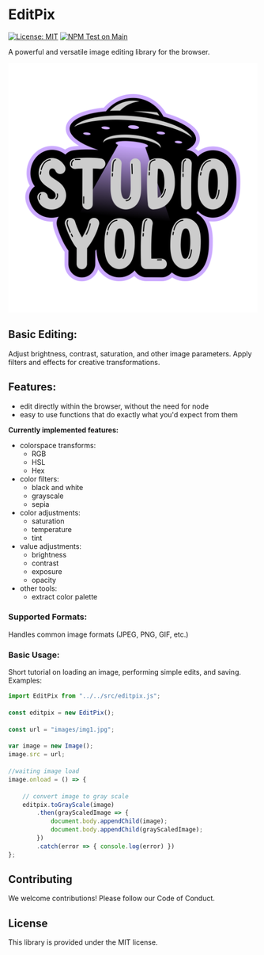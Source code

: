 # EditPix
[![License: MIT](https://img.shields.io/badge/License-MIT-yellow.svg)](https://opensource.org/licenses/MIT)
[![NPM Test on Main](https://github.com/studio-YOLO/editpix/actions/workflows/main.yml/badge.svg)](https://github.com/studio-YOLO/editpix/actions/workflows/main.yml)

A powerful and versatile image editing library for the browser.

![key1](Assets/logo.png)

## Basic Editing:

Adjust brightness, contrast, saturation, and other image parameters.
Apply filters and effects for creative transformations.

## Features:

- edit directly within the browser, without the need for node
- easy to use functions that do exactly what you'd expect from them

**Currently implemented features:**
- colorspace transforms:
    - RGB
    - HSL
    - Hex
- color filters:
    - black and white
    - grayscale
    - sepia
- color adjustments:
    - saturation
    - temperature
    - tint
- value adjustments:
    - brightness
    - contrast
    - exposure
    - opacity
- other tools:
    - extract color palette


### Supported Formats:

Handles common image formats (JPEG, PNG, GIF, etc.)

### Basic Usage:

Short tutorial on loading an image, performing simple edits, and saving.
Examples:

```javascript
import EditPix from "../../src/editpix.js";

const editpix = new EditPix();

const url = "images/img1.jpg";

var image = new Image();
image.src = url;

//waiting image load
image.onload = () => {

    // convert image to gray scale
    editpix.toGrayScale(image)
        .then(grayScaledImage => {
            document.body.appendChild(image);
            document.body.appendChild(grayScaledImage);
        })
        .catch(error => { console.log(error) })
};
```

## Contributing

We welcome contributions! Please follow our Code of Conduct.

## License

This library is provided under the MIT license.